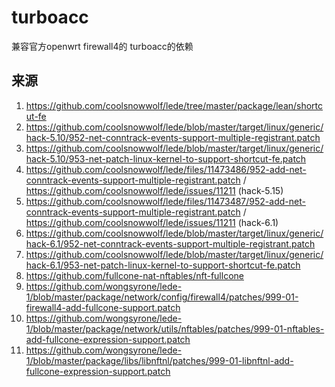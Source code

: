 # turboacc
兼容官方openwrt firewall4的 turboacc的依赖

## 来源
1.   https://github.com/coolsnowwolf/lede/tree/master/package/lean/shortcut-fe 
2.   https://github.com/coolsnowwolf/lede/blob/master/target/linux/generic/hack-5.10/952-net-conntrack-events-support-multiple-registrant.patch
3.   https://github.com/coolsnowwolf/lede/blob/master/target/linux/generic/hack-5.10/953-net-patch-linux-kernel-to-support-shortcut-fe.patch
4.   https://github.com/coolsnowwolf/lede/files/11473486/952-add-net-conntrack-events-support-multiple-registrant.patch / https://github.com/coolsnowwolf/lede/issues/11211 (hack-5.15)
5.   https://github.com/coolsnowwolf/lede/files/11473487/952-add-net-conntrack-events-support-multiple-registrant.patch / https://github.com/coolsnowwolf/lede/issues/11211 (hack-6.1)
6.   https://github.com/coolsnowwolf/lede/blob/master/target/linux/generic/hack-6.1/952-net-conntrack-events-support-multiple-registrant.patch
7.   https://github.com/coolsnowwolf/lede/blob/master/target/linux/generic/hack-6.1/953-net-patch-linux-kernel-to-support-shortcut-fe.patch
8.   https://github.com/fullcone-nat-nftables/nft-fullcone
9.   https://github.com/wongsyrone/lede-1/blob/master/package/network/config/firewall4/patches/999-01-firewall4-add-fullcone-support.patch
10.   https://github.com/wongsyrone/lede-1/blob/master/package/network/utils/nftables/patches/999-01-nftables-add-fullcone-expression-support.patch
11.   https://github.com/wongsyrone/lede-1/blob/master/package/libs/libnftnl/patches/999-01-libnftnl-add-fullcone-expression-support.patch 
